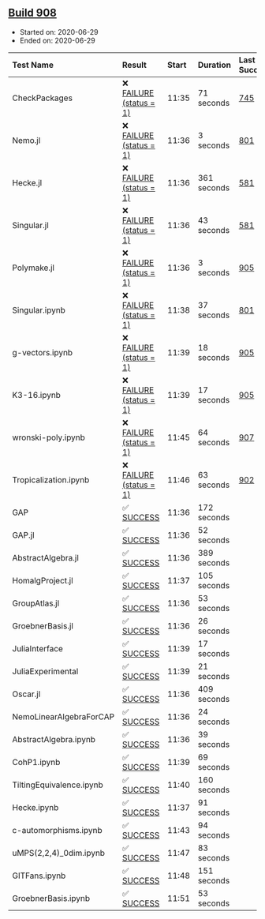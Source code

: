 ## [Build 908](https://oscarci.mathematik.uni-kl.de/job/oscar-julia-1.4/908/)

* Started on: 2020-06-29
* Ended on: 2020-06-29

| Test Name    | Result | Start | Duration | Last Success | First Failure |
|:-------------|:-------|:------|:---------|:-------------|:--------------|
| CheckPackages | ❌ [FAILURE (status = 1)](https://oscarci.mathematik.uni-kl.de/job/oscar-julia-1.4/908/artifact/logs/build-908/CheckPackages.log) | 11:35 | 71 seconds | [745](https://oscarci.mathematik.uni-kl.de/job/oscar-julia-1.4/745/) | [746](https://oscarci.mathematik.uni-kl.de/job/oscar-julia-1.4/746/) |
| Nemo.jl | ❌ [FAILURE (status = 1)](https://oscarci.mathematik.uni-kl.de/job/oscar-julia-1.4/908/artifact/logs/build-908/Nemo.jl.log) | 11:36 | 3 seconds | [801](https://oscarci.mathematik.uni-kl.de/job/oscar-julia-1.4/801/) | [802](https://oscarci.mathematik.uni-kl.de/job/oscar-julia-1.4/802/) |
| Hecke.jl | ❌ [FAILURE (status = 1)](https://oscarci.mathematik.uni-kl.de/job/oscar-julia-1.4/908/artifact/logs/build-908/Hecke.jl.log) | 11:36 | 361 seconds | [581](https://oscarci.mathematik.uni-kl.de/job/oscar-julia-1.4/581/) | [582](https://oscarci.mathematik.uni-kl.de/job/oscar-julia-1.4/582/) |
| Singular.jl | ❌ [FAILURE (status = 1)](https://oscarci.mathematik.uni-kl.de/job/oscar-julia-1.4/908/artifact/logs/build-908/Singular.jl.log) | 11:36 | 43 seconds | [581](https://oscarci.mathematik.uni-kl.de/job/oscar-julia-1.4/581/) | [582](https://oscarci.mathematik.uni-kl.de/job/oscar-julia-1.4/582/) |
| Polymake.jl | ❌ [FAILURE (status = 1)](https://oscarci.mathematik.uni-kl.de/job/oscar-julia-1.4/908/artifact/logs/build-908/Polymake.jl.log) | 11:36 | 3 seconds | [905](https://oscarci.mathematik.uni-kl.de/job/oscar-julia-1.4/905/) | [907](https://oscarci.mathematik.uni-kl.de/job/oscar-julia-1.4/907/) |
| Singular.ipynb | ❌ [FAILURE (status = 1)](https://oscarci.mathematik.uni-kl.de/job/oscar-julia-1.4/908/artifact/logs/build-908/Singular.ipynb.log) | 11:38 | 37 seconds | [801](https://oscarci.mathematik.uni-kl.de/job/oscar-julia-1.4/801/) | [802](https://oscarci.mathematik.uni-kl.de/job/oscar-julia-1.4/802/) |
| g-vectors.ipynb | ❌ [FAILURE (status = 1)](https://oscarci.mathematik.uni-kl.de/job/oscar-julia-1.4/908/artifact/logs/build-908/g-vectors.ipynb.log) | 11:39 | 18 seconds | [905](https://oscarci.mathematik.uni-kl.de/job/oscar-julia-1.4/905/) | [907](https://oscarci.mathematik.uni-kl.de/job/oscar-julia-1.4/907/) |
| K3-16.ipynb | ❌ [FAILURE (status = 1)](https://oscarci.mathematik.uni-kl.de/job/oscar-julia-1.4/908/artifact/logs/build-908/K3-16.ipynb.log) | 11:39 | 17 seconds | [905](https://oscarci.mathematik.uni-kl.de/job/oscar-julia-1.4/905/) | [907](https://oscarci.mathematik.uni-kl.de/job/oscar-julia-1.4/907/) |
| wronski-poly.ipynb | ❌ [FAILURE (status = 1)](https://oscarci.mathematik.uni-kl.de/job/oscar-julia-1.4/908/artifact/logs/build-908/wronski-poly.ipynb.log) | 11:45 | 64 seconds | [907](https://oscarci.mathematik.uni-kl.de/job/oscar-julia-1.4/907/) | [908](https://oscarci.mathematik.uni-kl.de/job/oscar-julia-1.4/908/) |
| Tropicalization.ipynb | ❌ [FAILURE (status = 1)](https://oscarci.mathematik.uni-kl.de/job/oscar-julia-1.4/908/artifact/logs/build-908/Tropicalization.ipynb.log) | 11:46 | 63 seconds | [902](https://oscarci.mathematik.uni-kl.de/job/oscar-julia-1.4/902/) | [903](https://oscarci.mathematik.uni-kl.de/job/oscar-julia-1.4/903/) |
| GAP | ✅ [SUCCESS](https://oscarci.mathematik.uni-kl.de/job/oscar-julia-1.4/908/artifact/logs/build-908/GAP.log) | 11:36 | 172 seconds |  |  |
| GAP.jl | ✅ [SUCCESS](https://oscarci.mathematik.uni-kl.de/job/oscar-julia-1.4/908/artifact/logs/build-908/GAP.jl.log) | 11:36 | 52 seconds |  |  |
| AbstractAlgebra.jl | ✅ [SUCCESS](https://oscarci.mathematik.uni-kl.de/job/oscar-julia-1.4/908/artifact/logs/build-908/AbstractAlgebra.jl.log) | 11:36 | 389 seconds |  |  |
| HomalgProject.jl | ✅ [SUCCESS](https://oscarci.mathematik.uni-kl.de/job/oscar-julia-1.4/908/artifact/logs/build-908/HomalgProject.jl.log) | 11:37 | 105 seconds |  |  |
| GroupAtlas.jl | ✅ [SUCCESS](https://oscarci.mathematik.uni-kl.de/job/oscar-julia-1.4/908/artifact/logs/build-908/GroupAtlas.jl.log) | 11:36 | 53 seconds |  |  |
| GroebnerBasis.jl | ✅ [SUCCESS](https://oscarci.mathematik.uni-kl.de/job/oscar-julia-1.4/908/artifact/logs/build-908/GroebnerBasis.jl.log) | 11:36 | 26 seconds |  |  |
| JuliaInterface | ✅ [SUCCESS](https://oscarci.mathematik.uni-kl.de/job/oscar-julia-1.4/908/artifact/logs/build-908/JuliaInterface.log) | 11:39 | 17 seconds |  |  |
| JuliaExperimental | ✅ [SUCCESS](https://oscarci.mathematik.uni-kl.de/job/oscar-julia-1.4/908/artifact/logs/build-908/JuliaExperimental.log) | 11:39 | 21 seconds |  |  |
| Oscar.jl | ✅ [SUCCESS](https://oscarci.mathematik.uni-kl.de/job/oscar-julia-1.4/908/artifact/logs/build-908/Oscar.jl.log) | 11:36 | 409 seconds |  |  |
| NemoLinearAlgebraForCAP | ✅ [SUCCESS](https://oscarci.mathematik.uni-kl.de/job/oscar-julia-1.4/908/artifact/logs/build-908/NemoLinearAlgebraForCAP.log) | 11:36 | 24 seconds |  |  |
| AbstractAlgebra.ipynb | ✅ [SUCCESS](https://oscarci.mathematik.uni-kl.de/job/oscar-julia-1.4/908/artifact/logs/build-908/AbstractAlgebra.ipynb.log) | 11:36 | 39 seconds |  |  |
| CohP1.ipynb | ✅ [SUCCESS](https://oscarci.mathematik.uni-kl.de/job/oscar-julia-1.4/908/artifact/logs/build-908/CohP1.ipynb.log) | 11:39 | 69 seconds |  |  |
| TiltingEquivalence.ipynb | ✅ [SUCCESS](https://oscarci.mathematik.uni-kl.de/job/oscar-julia-1.4/908/artifact/logs/build-908/TiltingEquivalence.ipynb.log) | 11:40 | 160 seconds |  |  |
| Hecke.ipynb | ✅ [SUCCESS](https://oscarci.mathematik.uni-kl.de/job/oscar-julia-1.4/908/artifact/logs/build-908/Hecke.ipynb.log) | 11:37 | 91 seconds |  |  |
| c-automorphisms.ipynb | ✅ [SUCCESS](https://oscarci.mathematik.uni-kl.de/job/oscar-julia-1.4/908/artifact/logs/build-908/c-automorphisms.ipynb.log) | 11:43 | 94 seconds |  |  |
| uMPS(2,2,4)_0dim.ipynb | ✅ [SUCCESS](https://oscarci.mathematik.uni-kl.de/job/oscar-julia-1.4/908/artifact/logs/build-908/uMPS-2-2-4-_0dim.ipynb.log) | 11:47 | 83 seconds |  |  |
| GITFans.ipynb | ✅ [SUCCESS](https://oscarci.mathematik.uni-kl.de/job/oscar-julia-1.4/908/artifact/logs/build-908/GITFans.ipynb.log) | 11:48 | 151 seconds |  |  |
| GroebnerBasis.ipynb | ✅ [SUCCESS](https://oscarci.mathematik.uni-kl.de/job/oscar-julia-1.4/908/artifact/logs/build-908/GroebnerBasis.ipynb.log) | 11:51 | 53 seconds |  |  |
